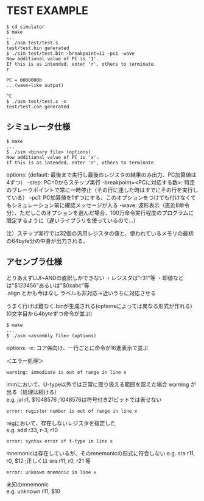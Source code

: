 # TEST EXAMPLE

    $ cd simulator
    $ make
    ...
    $ ./asm test/test.s
    test/test.bin generated
    $ ./sim test/test.bin -breakpoint=11 -pc1 -wave
    Now additional value of PC is '1'.
    If this is as intended, enter 'r', others to terminate.
    r

    PC = 0000000b
    ...(wave-like output)

    ^C
    $ ./asm test/test.s -x
    test/test.coe generated

## シミュレータ仕様

    $ make
    ...
    $ ./sim <binary file> (options)
    Now additional value of PC is 'x'.
    If this is as intended, enter 'r', others to terminate


options:
(default: 最後まで実行し最後のレジスタの結果のみ出力、PC加算値は4ずつ）
-step: PC=0からステップ実行
-breakpoint=<PCに対応する数>: 特定のブレークポイントで常に一時停止（その行に達した時はすでにその行を実行している）
-pc1: PC加算値を1ずつにする、このオプションをつけても付けなくてもシミュレーション前に確認メッセージが入る
-wave: 波形表示（直近8命令分）、ただしこのオプションを選んだ場合、100万命令実行程度のプログラムに限定するように（遅いライブラリを使っているので…）

注）ステップ実行では32個の汎用レジスタの値と、使われているメモリの最初の64byte分の中身が出力される。

## アセンブラ仕様

とりあえずLUI~ANDの直訳しかできない
・レジスタは"r31"等
・即値などは"$123456"あるいは"$0xabc"等  
.align とかも今はなし
ラベルも非対応→近いうちに対応させる

うまく行けば難なく.binが生成される(optionsによっては異なる形式が作れる)
(0文字目から4byteずつ命令が並ぶ)

    $ make
    ...
    $ ./asm <assembly file> (options)

options:
-x: コア係向け、一行ごとに命令が16進表示で並ぶ

＜エラー処理＞

    warning: immediate is out of range in line x

immにおいて、U-type以外では正常に取り扱える範囲を超えた場合 warning が出る（処理は続ける）  
e.g. jal r1, $1048576  ;1048576は符号付き21ビットでは表せない

    error: register number is out of range in line x

regにおいて、存在しないレジスタを指定した  
e.g. add r33, r-3, r10

    error: syntax error of t-type in line x

mnemonicは存在しているが、そのmnemonicの形式に符合しない
e.g. sra r11, r0, $12  ;正しくは sra r11, r0, r21 等

    error: unknown mnemonic in line x

未知のmnemonic  
e.g. unknown r11, $10
